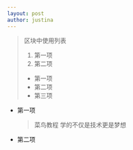 ```yaml
---
layout: post
author: justina
---
```

> 区块中使用列表
> 1. 第一项
> 2. 第二项
> + 第一项
> + 第二项
> + 第三项



* 第一项
    > 菜鸟教程
    > 学的不仅是技术更是梦想
* 第二项
